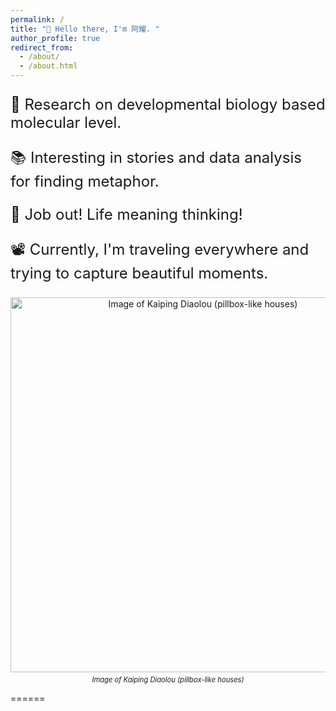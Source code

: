 ```yaml
---
permalink: /
title: "👋 Hello there, I'm 阿耀. "
author_profile: true
redirect_from: 
  - /about/
  - /about.html
---
```

<html lang="en">
<head>
  <meta charset="UTF-8">
  <meta name="viewport" content="width=device-width, initial-scale=1.0">
  <title>Increase Font Size</title>
  <style>
    .large-text {
      font-size: 24px; /* 或根据需要设置其他大小 */
    }
  </style>
</head>
<body>
  <p class="large-text">🔭 Research on developmental biology based molecular level.</p>
  <p class="large-text">📚 Interesting in stories and data analysis for finding metaphor.</p>
  <p class="large-text">🤔 Job out! Life meaning thinking!</p>
  <p class="large-text">📽️ Currently, I'm traveling everywhere and trying to capture beautiful moments.</p>
</body>
</html>


<div style="text-align: center;">
  <img src="/images/kaiping.jpg" alt="Image of Kaiping Diaolou (pillbox-like houses)" style="width:600px; height:auto; margin-bottom: 5px;">
  <p style="margin: 0; font-size: 0.8em;">
    <em>Image of Kaiping Diaolou (pillbox-like houses)</em>
  </p>
</div>

======






